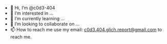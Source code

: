 - 👋 Hi, I’m @c0d3-404
- 👀 I’m interested in ...
- 🌱 I’m currently learning ...
- 💞️ I’m looking to collaborate on ...
- 📫 How to reach me
use my email: c0d3.404.glich.report@gmail.com to reach me.

<!---
c0d3-404/c0d3-404 is a ✨ special ✨ repository because its `README.md` (this file) appears on your GitHub profile.
You can click the Preview link to take a look at your changes.
--->
